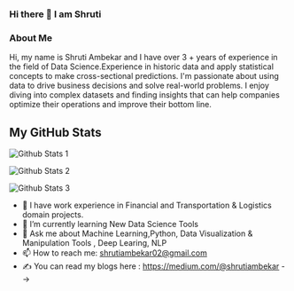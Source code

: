 ### Hi there 👋 I am Shruti 

### About Me

Hi, my name is Shruti Ambekar and I have over 3 + years of experience in the field of Data Science.Experience in historic data and apply statistical concepts to make cross-sectional predictions. I'm passionate about using data to drive business decisions and solve real-world problems. I enjoy diving into complex datasets and finding insights that can help companies optimize their operations and improve their bottom line. 


## My GitHub Stats

![Github Stats 1](https://github-readme-streak-stats.herokuapp.com/?user=shruti-222)

![Github Stats 2](https://github-readme-stats.vercel.app/api/top-langs/?username=shruti-222)

![Github Stats 3](https://github-readme-stats.vercel.app/api?username=shruti-222)

- 🔭 I have work experience in Financial and Transportation & Logistics domain projects.
- 🌱 I’m currently learning New Data Science Tools
- 💬 Ask me about Machine Learning,Python, Data Visualization & Manipulation Tools , Deep Learing, NLP
- 📫 How to reach me: shrutiambekar02@gmail.com
- ✍ You can read my blogs here : https://medium.com/@shrutiambekar
-->


<!--
**shruti-222/shruti-222** is a ✨ _special_ ✨ repository because its `README.md` (this file) appears on your GitHub profile.

Here are some ideas to get you started:

- 🔭 I’m currently working on ...
- 🌱 I’m currently learning ...
- 👯 I’m looking to collaborate on ...
- 🤔 I’m looking for help with ...
- 💬 Ask me about ...
- 📫 How to reach me: ...
- 😄 Pronouns: ...
- ⚡ Fun fact: ...
-->
